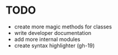 # TODO

- create more magic methods for classes
- write developer documentation
- add more internal modules
- create syntax highlighter (gh-19)
